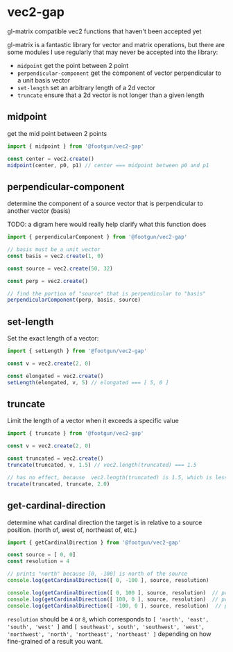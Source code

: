 # vec2-gap
gl-matrix compatible vec2 functions that haven't been accepted yet


gl-matrix is a fantastic library for vector and matrix operations, but there are some modules I use regularly
that may never be accepted into the library:

* `midpoint` get the point between 2 point
* `perpendicular-component` get the component of vector perpendicular to a unit basis vector
* `set-length` set an arbitrary length of a 2d vector
* `truncate` ensure that a 2d vector is not longer than a given length


## midpoint

get the mid point between 2 points

```javascript
import { midpoint } from '@footgun/vec2-gap'

const center = vec2.create()
midpoint(center, p0, p1) // center === midpoint between p0 and p1
```


## perpendicular-component

determine the component of a source vector that is perpendicular to another vector (basis)

TODO: a digram here would really help clarify what this function does

```javascript
import { perpendicularComponent } from '@footgun/vec2-gap'

// basis must be a unit vector
const basis = vec2.create(1, 0)

const source = vec2.create(50, 32)

const perp = vec2.create()

// find the portion of "source" that is perpendicular to "basis"
perpendicularComponent(perp, basis, source)
```


## set-length

Set the exact length of a vector:

```javascript
import { setLength } from '@footgun/vec2-gap'

const v = vec2.create(2, 0)

const elongated = vec2.create()
setLength(elongated, v, 5) // elongated === [ 5, 0 ]
```


## truncate

Limit the length of a vector when it exceeds a specific value

```javascript
import { truncate } from '@footgun/vec2-gap'

const v = vec2.create(2, 0)

const truncated = vec2.create()
truncate(truncated, v, 1.5) // vec2.length(truncated) === 1.5

// has no effect, because  vec2.length(truncated) is 1.5, which is less than 2.0
trucate(truncated, truncate, 2.0)
```

## get-cardinal-direction
determine what cardinal direction the target is in relative to a source position. (north of, west of, northeast of, etc.)

```javascript
import { getCardinalDirection } from '@footgun/vec2-gap'

const source = [ 0, 0]
const resolution = 4

// prints "north" because [0, -100] is north of the source
console.log(getCardinalDirection([ 0, -100 ], source, resolution)

console.log(getCardinalDirection([ 0, 100 ], source, resolution)  // prints "south"
console.log(getCardinalDirection([ 100, 0 ], source, resolution)  // prints "east"
console.log(getCardinalDirection([ -100, 0 ], source, resolution)  // prints "west"
```

`resolution` should be `4` or `8`, which corresponds to `[ 'north', 'east', 'south', 'west' ]` and `[ southeast', south', 'southwest', 'west', 'northwest', 'north', 'northeast', 'northeast' ]` depending on how fine-grained of a result you want.
